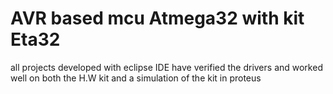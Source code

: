 # AVR based mcu Atmega32  with kit Eta32
all projects developed with eclipse IDE 
have verified the drivers and worked well on both the H.W kit and a simulation of the kit in proteus 